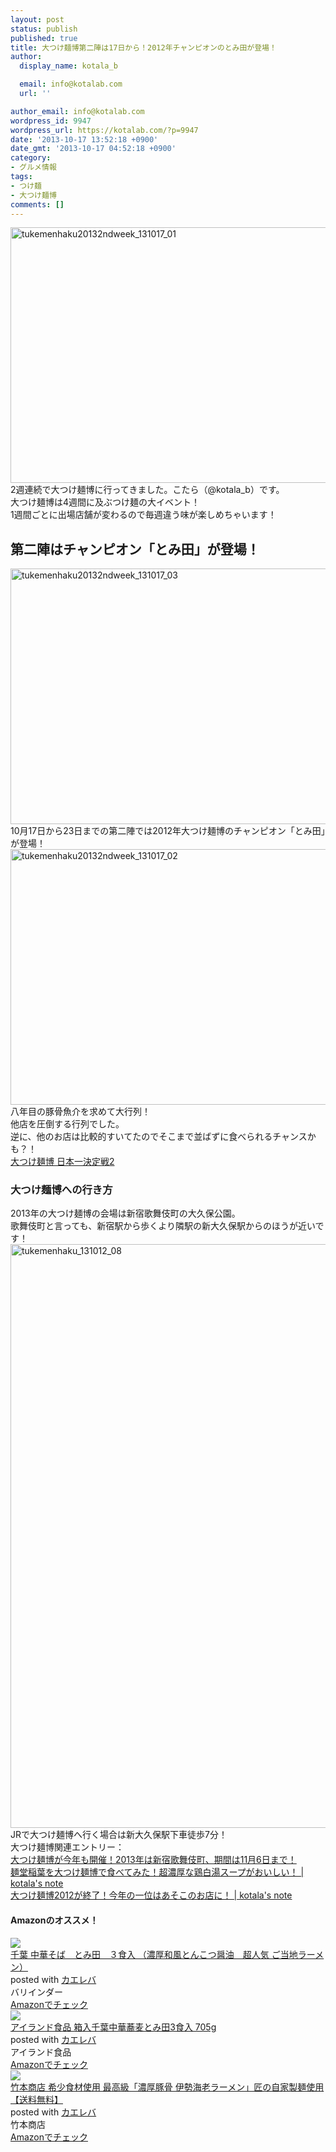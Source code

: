 ```yaml
---
layout: post
status: publish
published: true
title: 大つけ麺博第二陣は17日から！2012年チャンピオンのとみ田が登場！
author:
  display_name: kotala_b

  email: info@kotalab.com
  url: ''

author_email: info@kotalab.com
wordpress_id: 9947
wordpress_url: https://kotalab.com/?p=9947
date: '2013-10-17 13:52:18 +0900'
date_gmt: '2013-10-17 04:52:18 +0900'
category:
- グルメ情報
tags:
- つけ麺
- 大つけ麺博
comments: []
---
```

<p><img src="https://kotalab.com/wp-content/uploads/tukemenhaku20132ndweek_131017_01-546x409.jpg" alt="tukemenhaku20132ndweek_131017_01" width="546" height="409" class="alignnone size-large wp-image-9951" /><br />
2週連続で大つけ麺博に行ってきました。こたら（@kotala_b）です。<br />
大つけ麺博は4週間に及ぶつけ麺の大イベント！<br />
1週間ごとに出場店舗が変わるので毎週違う味が楽しめちゃいます！<br />
</p>
<!--more-->
<h2>第二陣はチャンピオン「とみ田」が登場！</h2>
<p><img src="https://kotalab.com/wp-content/uploads/tukemenhaku20132ndweek_131017_03-546x409.jpg" alt="tukemenhaku20132ndweek_131017_03" width="546" height="409" class="alignnone size-large wp-image-9953" /><br />
10月17日から23日までの第二陣では2012年大つけ麺博のチャンピオン「とみ田」が登場！<br />
<img src="https://kotalab.com/wp-content/uploads/tukemenhaku20132ndweek_131017_02-546x409.jpg" alt="tukemenhaku20132ndweek_131017_02" width="546" height="409" class="alignnone size-large wp-image-9954" /><br />
八年目の豚骨魚介を求めて大行列！<br />
他店を圧倒する行列でした。<br />
逆に、他のお店は比較的すいてたのでそこまで並ばずに食べられるチャンスかも？！<br />
<a href="http://dai-tsukemen-haku.com/index/detail/id/9" target="_blank">大つけ麺博 日本一決定戦2</a></p>
<h3>大つけ麺博への行き方</h3>
<p>2013年の大つけ麺博の会場は新宿歌舞伎町の大久保公園。<br />
歌舞伎町と言っても、新宿駅から歩くより隣駅の新大久保駅からのほうが近いです！<br />
<img src="https://kotalab.com/wp-content/uploads/tukemenhaku_131012_08-546x934.jpg" alt="tukemenhaku_131012_08" width="546" height="934" class="alignnone size-large wp-image-9895" /><br />
JRで大つけ麺博へ行く場合は新大久保駅下車徒歩7分！<br />
大つけ麺博関連エントリー：<br />
<a href="https://kotalab.com/tukemenhaku2013-open" target="_blank">大つけ麺博が今年も開催！2013年は新宿歌舞伎町、期間は11月6日まで！</a><br />
<a href="https://kotalab.com/daitukemenhaku2013-inaba" target="_blank">麺堂稲葉を大つけ麺博で食べてみた！超濃厚な鶏白湯スープがおいしい！ | kotala's note</a><br />
<a href="https://kotalab.com/daitukemenhaku-finale" target="_blank">大つけ麺博2012が終了！今年の一位はあそこのお店に！ | kotala's note</a></p>
<h4 class="aam">Amazonのオススメ！</h4>
<div class="kaerebalink-box">
<div class="kaerebalink-image"><a href="https://www.amazon.co.jp/exec/obidos/ASIN/B0061ZJ8SS/same-22/ref=nosim/" rel="nofollow" target="_blank"><img src="https://images-fe.ssl-images-amazon.com/images/I/41b9OgZ4ZLL._SL160_.jpg" style="border: none;" /></a></div>
<div class="kaerebalink-info">
<div class="kaerebalink-name"><a href="https://www.amazon.co.jp/exec/obidos/ASIN/B0061ZJ8SS/same-22/ref=nosim/" rel="nofollow" target="_blank">千葉 中華そば　とみ田　３食入 （濃厚和風とんこつ醤油　超人気 ご当地ラーメン）</a>
<div class="kaerebalink-powered-date">posted with <a href="https://kaereba.com" rel="nofollow" target="_blank">カエレバ</a></div>
</div>
<div class="kaerebalink-detail"> バリインダー     </div>
<div class="kaerebalink-link1">
<div class="shoplinkamazon"><a href="https://www.amazon.co.jp/gp/search?keywords=%98a%95%97%82%C6%82%F1%82%B1%82%C2%8F%DD%96%FB%20%92%86%89%D8%82%BB%82%CE&__mk_ja_JP=%83J%83%5E%83J%83i&tag=same-22" rel="nofollow" target="_blank" title="アマゾン" >Amazonでチェック</a></div>
</div>
</div>
<div class="booklink-footer"></div>
</div>
<div class="kaerebalink-box">
<div class="kaerebalink-image"><a href="https://www.amazon.co.jp/exec/obidos/ASIN/B003W5OUBA/same-22/ref=nosim/" rel="nofollow" target="_blank"><img src="https://images-fe.ssl-images-amazon.com/images/I/51GesmU-H%2BL._SL160_.jpg" style="border: none;" /></a></div>
<div class="kaerebalink-info">
<div class="kaerebalink-name"><a href="https://www.amazon.co.jp/exec/obidos/ASIN/B003W5OUBA/same-22/ref=nosim/" rel="nofollow" target="_blank">アイランド食品 箱入千葉中華蕎麦とみ田3食入 705g</a>
<div class="kaerebalink-powered-date">posted with <a href="https://kaereba.com" rel="nofollow" target="_blank">カエレバ</a></div>
</div>
<div class="kaerebalink-detail"> アイランド食品     </div>
<div class="kaerebalink-link1">
<div class="shoplinkamazon"><a href="https://www.amazon.co.jp/gp/search?keywords=%94%A0%93%FC%90%E7%97t%92%86%89%D8%8B%BC%94%9E&__mk_ja_JP=%83J%83%5E%83J%83i&tag=same-22" rel="nofollow" target="_blank" title="アマゾン" >Amazonでチェック</a></div>
</div>
</div>
<div class="booklink-footer"></div>
</div>
<div class="kaerebalink-box">
<div class="kaerebalink-image"><a href="https://www.amazon.co.jp/exec/obidos/ASIN/B0076UW53M/same-22/ref=nosim/" rel="nofollow" target="_blank"><img src="https://images-fe.ssl-images-amazon.com/images/I/51fWgmCv-KL._SL160_.jpg" style="border: none;" /></a></div>
<div class="kaerebalink-info">
<div class="kaerebalink-name"><a href="https://www.amazon.co.jp/exec/obidos/ASIN/B0076UW53M/same-22/ref=nosim/" rel="nofollow" target="_blank">竹本商店 希少食材使用 最高級「濃厚豚骨 伊勢海老ラーメン」匠の自家製麺使用【送料無料】</a>
<div class="kaerebalink-powered-date">posted with <a href="https://kaereba.com" rel="nofollow" target="_blank">カエレバ</a></div>
</div>
<div class="kaerebalink-detail"> 竹本商店     </div>
<div class="kaerebalink-link1">
<div class="shoplinkamazon"><a href="https://www.amazon.co.jp/gp/search?keywords=%88%C9%90%A8%8AC%98V%83%89%81%5B%83%81%83%93%20%92%7C%96%7B%8F%A4%93X&__mk_ja_JP=%83J%83%5E%83J%83i&tag=same-22" rel="nofollow" target="_blank" title="アマゾン" >Amazonでチェック</a></div>
</div>
</div>
<div class="booklink-footer"></div>
</div>
